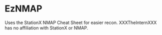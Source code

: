 # EzNMAP
Uses the StationX NMAP Cheat Sheet for easier recon.
XXXTheInternXXX has no affiliation with StationX or NMAP. 
